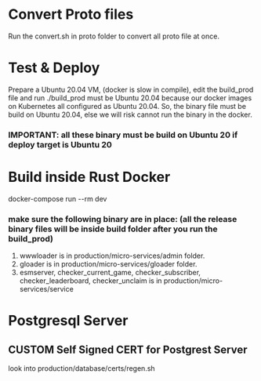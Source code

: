 # Convert Proto files
Run the convert.sh in proto folder to convert all proto file at once.

# Test & Deploy
Prepare a Ubuntu 20.04 VM, (docker is slow in compile), edit the build_prod file and run ./build_prod
must be Ubuntu 20.04 because our docker images on Kubernetes all configured as Ubuntu 20.04.
So, the binary file must be build on Ubuntu 20.04, else we will risk cannot run the binary in the docker.

### IMPORTANT: all these binary must be build on Ubuntu 20 if deploy target is Ubuntu 20


# Build inside Rust Docker
docker-compose run --rm dev


### make sure the following binary are in place: (all the release binary files will be inside build folder after you run the build_prod)
1. wwwloader is in production/micro-services/admin folder.
2. gloader is in production/micro-services/gloader folder.
3. esmserver, checker_current_game, checker_subscriber, checker_leaderboard, checker_unclaim is in production/micro-services/service


# Postgresql Server

## CUSTOM Self Signed CERT for Postgrest Server
look into production/database/certs/regen.sh